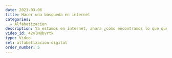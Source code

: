 ```yaml
---
date: 2021-03-06
title: Hacer una búsqueda en internet
categories:
  - Alfabetizacion
description: Ya estamos en internet, ahora ¿cómo encontramos lo que queremos? Internet es un lugar vasto y debemos aprender a mantenernos seguros.
video_id: 42vlM8bvrtk
type: Video
set: alfabetizacion-digital
order_number: 5
---
```

